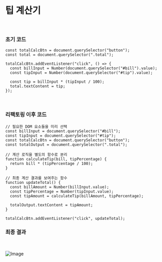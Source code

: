 # 팁 계산기

<br/>

### 초기 코드

```
const totalCalcBtn = document.querySelector("button");
const total = document.querySelector(".total");

totalCalcBtn.addEventListener("click", () => {
  const billInput = Number(document.querySelector("#bill").value);
  const tipInput = Number(document.querySelector("#tip").value);

  const tip = billInput * (tipInput / 100);
  total.textContent = tip;
});
```

<br/>

### 리팩토링 이후 코드

```
// 필요한 DOM 요소들을 미리 선택
const billInput = document.querySelector("#bill");
const tipInput = document.querySelector("#tip");
const totalCalcBtn = document.querySelector("button");
const totalOutput = document.querySelector(".total");

// 계산 로직을 별도의 함수로 분리
function calculateTip(bill, tipPercentage) {
  return bill * (tipPercentage / 100);
}

// 최종 계산 결과를 보여주는 함수
function updateTotal() {
  const billAmount = Number(billInput.value);
  const tipPercentage = Number(tipInput.value);
  const tipAmount = calculateTip(billAmount, tipPercentage);

  totalOutput.textContent = tipAmount;
}

totalCalcBtn.addEventListener("click", updateTotal);

```

### 최종 결과

<br/>

![Image](https://github.com/user-attachments/assets/600c5209-5422-43eb-8178-c7740cb48d49)
